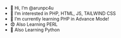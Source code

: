 - 👋 Hi, I’m @arunpc4u
- 👀 I’m interested in PHP, HTML, JS, TAILWIND CSS
- 🌱 I’m currently learning PHP in Advance Mode!
- 😨 Also Learning PERL
- 🐍 Also Learning Python

 

